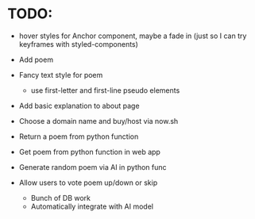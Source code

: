 # TODO:

* hover styles for Anchor component, maybe a fade in (just so I can try keyframes with styled-components)
* Add poem
* Fancy text style for poem
  * use first-letter and first-line pseudo elements
* Add basic explanation to about page
* Choose a domain name and buy/host via now.sh

* Return a poem from python function
* Get poem from python function in web app
* Generate random poem via AI in python func
* Allow users to vote poem up/down or skip
  * Bunch of DB work
  * Automatically integrate with AI model
